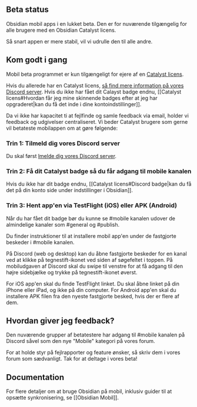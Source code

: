 ## Beta status
Obsidian mobil apps i en lukket beta. Den er for nuværende tilgængelig for alle brugere med en Obsidian Catalyst licens.

Så snart appen er mere stabil, vil vi udrulle den til alle andre.

## Kom godt i gang

Mobil beta programmet er kun tilgængeligt for ejere af en [Catalyst licens](https://obsidian.md/pricing).

Hvis du allerede har en Catalyst licens, [så find mere information på vores Discord server](https://discord.gg/veuWUTm). Hvis du ikke har fået dit Calayst badge endnu, [[Catalyst licens#Hvordan får jeg mine skinnende badges efter at jeg har opgraderet|kan du få det inde i dine kontoindstillinger]].

Da vi ikke har kapacitet ti at fejlfinde og samle feedback via email, holder vi feedback og udgivelser centraliseret. Vi beder Catalyst brugere som gerne vil betateste mobilappen om at gøre følgende:

### Trin 1: Tilmeld dig vores Discord server
Du skal først [lmelde dig vores Discord server](https://discord.gg/veuWUTm).

### Trin 2: Få dit Catalyst badge så du får adgang til mobile kanalen
Hvis du ikke har dit badge endnu, [[Catalyst licens#Discord badge|kan du få det på din konto side under indstillinger i Obsidian]].  

### Trin 3: Hent app'en via TestFlight (iOS) eller APK (Android)
Når du har fået dit badge bør du kunne se #mobile kanalen udover de almindelige kanaler som #general og #publish.

Du finder instruktioner til at installere mobil app'en under de fastgjorte beskeder i #mobile kanalen.

På Discord (web og desktop) kan du åbne fastgjorte beskeder for en kanal ved at klikke på tegnestift-ikonet ved siden af søgefeltet i toppen. På mobiludgaven af Discord skal du swipe til venstre for at få adgang til den højre sidebjælke og trykke på tegnestift-ikonet øverst.

For iOS app'en skal du finde TestFlight linket. Du skal åbne linket på din iPhone eller iPad, og ikke på din computer. For Android app'en skal du installere APK filen fra den nyeste fastgjorte besked, hvis der er flere af dem.

## Hvordan giver jeg feedback?
Den nuværende grupper af betatestere har adgang til #mobile kanalen på Discord såvel som den nye "Mobile" kategori på vores forum.

For at holde styr på fejlrapporter og feature ønsker, så skriv dem i vores forum som sædvanligt. Tak for at deltage i vores beta!

## Documentation
For flere detaljer om at bruge Obsidian på mobil, inklusiv guider til at opsætte synkronisering, se [[Obsidian Mobil]].
